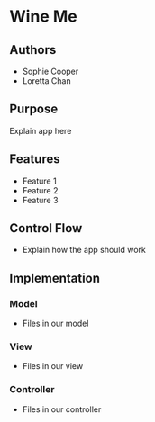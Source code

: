 # Wine Me
## Authors
* Sophie Cooper
* Loretta Chan

## Purpose

Explain app here

## Features
* Feature 1
* Feature 2
* Feature 3

## Control Flow
* Explain how the app should work

## Implementation
### Model
* Files in our model

### View
* Files in our view

### Controller
* Files in our controller
